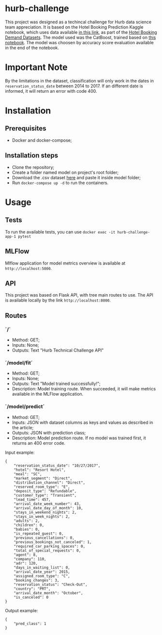 # hurb-challenge

This project was designed as a techincal challenge for Hurb data science team appreciation. It is based on the Hotel Booking Prediction Kaggle notebook, which uses data available [in this link](https://storage.googleapis.com/dsc-public-info/general/jobs_challenges/machine_learning/entry_level/datasets/hotel_bookings.csv), as part of the [Hotel Booking Demand Datasets](https://www.sciencedirect.com/science/article/pii/S2352340918315191).
The model used was the CatBoost, trained based on [this notebook](https://www.kaggle.com/code/niteshyadav3103/hotel-booking-prediction-99-5-acc). The model was choosen by accuracy score evaluation available in the end of the notebook.

# Important Note
By the limitations in the dataset, classification will only work in the dates in `reservation_status_date` between 2014 to 2017. If an different date is informed, it will return an error with code 400.

# Installation
## Prerequisites
* Docker and docker-compose;

## Installation steps
* Clone the repository;
* Create a folder named model on project's root folder;
* Download the .csv dataset [here](https://storage.googleapis.com/dsc-public-info/general/jobs_challenges/machine_learning/entry_level/datasets/hotel_bookings.csv) and paste it inside model folder;
* Run `docker-compose up -d` to run the containers.

# Usage

## Tests
To run the available tests, you can use `docker exec -it hurb-challenge-app-1 pytest`

## MLFlow
Mlflow application for model metrics overview is available at `http://localhost:5000`.

## API
This project was based on Flask API, with tree main routes to use. The API is available locally by the link `http://localhost:8000`.

## Routes

### ´/´
* Method: GET;
* Inputs: None;
* Outputs: Text "Hurb Technical Challenge API"

### ´/model/fit´
* Method: GET;
* Inputs: None;
* Outputs: Text "Model trained successfully!";
* Description: Model training route. When succeeded, it will make metrics available in the MLFlow application.

### ´/model/predict´
* Method: GET;
* Inputs: JSON with dataset columns as keys and values as described in the article;
* Outputs: JSON with prediction class;
* Description: Model prediction route. If no model was trained first, it returns an 400 error code.

Input example:
```
{
	"reservation_status_date": "10/27/2017",
	"hotel": "Resort Hotel",
	"meal": "SC",
	"market_segment": "Direct",
	"distribution_channel": "Direct",
	"reserved_room_type": "E",
	"deposit_type": "Refundable",
	"customer_type": "Transient",
	"lead_time": 457,
	"arrival_date_week_number": 43,
	"arrival_date_day_of_month": 10,
	"stays_in_weekend_nights": 2,
	"stays_in_week_nights": 2,
	"adults": 2,
	"children": 0,
	"babies": 0,
	"is_repeated_guest": 0,
	"previous_cancellations": 0,
	"previous_bookings_not_canceled": 1,
	"required_car_parking_spaces": 0,
	"total_of_special_requests": 0,
	"agent": 8,
	"company": 110,
	"adr": 120,
	"days_in_waiting_list": 0,
	"arrival_date_year": 2015,
	"assigned_room_type": "C",
	"booking_changes": 3,
	"reservation_status": "Check-Out",
	"country": "PRT",
	"arrival_date_month": "October",
	"is_canceled": 0
}
```

Output example:
```
{
	"pred_class": 1
}
```
